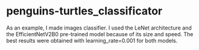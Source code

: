 # penguins-turtles_classificator
As an example, I made images classifier. I used the LeNet architecture and the EfficientNetV2B0 pre-trained model because of its size and speed. The best results were obtained with learning_rate=0.001 for both models.
